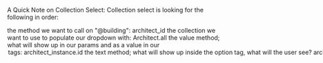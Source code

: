 A Quick Note on Collection Select:
Collection select is looking for the following in order:

the method we want to call on "@building": architect_id
the collection we want to use to populate our dropdown with: Architect.all
the value method; what will show up in our params and as a value in our <option> tags: architect_instance.id
the text method; what will show up inside the option tag, what will the user see? architect_instance.name

